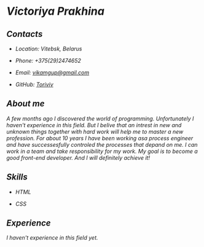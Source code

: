 # *Victoriya Prakhina*

## *Contacts*

+ *Location: Vitebsk, Belarus*

+ *Phone: +375(29)2474652*

+ *Email: vikamgup@gmail.com*

+ *GitHub: [Toriviv](https://github.com/Toriviv)*

## *About me*

*A few months ago I discovered the world of programming. Unfortunately I haven't experience in this field. But I belive that an intrest in new and unknown things together with hard work will help me to master a new profession. For about 10 years I have been working asa process engineer and have successesfully controled the processes that depand on me. I can work in a team and take responsibility for my work. My goal is to become a good front-end developer. And I will definitely achieve it!*

## *Skills*


+ *HTML*

+ *CSS*

## *Experience*

*I haven't experience in this field yet.*




